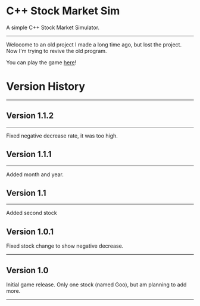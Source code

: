 # C++ Stock Market Sim
A simple C++ Stock Market Simulator.


_____________________________
Welocome to an old project I
made a long time ago, but lost
the project. Now I'm trying to revive
the old program.

You can play the game [here](https://c-stock-market.mamamia5x.repl.run)!


# Version History
________________
## Version 1.1.2
________________
Fixed negative decrease rate, it was too high.
## Version 1.1.1
________________
Added month and year.
## Version 1.1
________________
Added second stock
## Version 1.0.1
Fixed stock change to show negative decrease.
________________
## Version 1.0
Initial game release. Only one stock (named Goo), but am planning to add more.
________________



